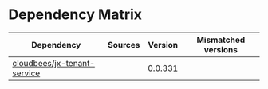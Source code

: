 # Dependency Matrix

Dependency | Sources | Version | Mismatched versions
---------- | ------- | ------- | -------------------
[cloudbees/jx-tenant-service](https://github.com/cloudbees/jx-tenant-service) |  | [0.0.331](https://github.com/cloudbees/jx-tenant-service/releases/tag/v0.0.331) | 
